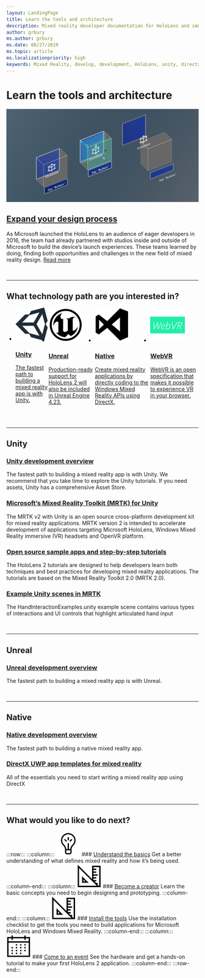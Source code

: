 ```yaml
---
layout: LandingPage
title: Learn the tools and architecture
description: Mixed reality developer documentation for HoloLens and immersive headsets.
author: grbury
ms.author: grbury
ms.date: 08/27/2019
ms.topic: article
ms.localizationpriority: high
keywords: Mixed Reality, develop, development, HoloLens, unity, directx
---
```


# Learn the tools and architecture


![Teams working with materials in the Mixed Reality Academy](images/Development_Hero.png)

## [Expand your design process](case-study-expanding-the-design-process-for-mixed-reality.md)

As Microsoft launched the HoloLens to an audience of eager developers in 2016, the team had already partnered with studios inside and outside of Microsoft to build the device’s launch experiences. These teams learned by doing, finding both opportunities and challenges in the new field of mixed reality design. [Read more](case-study-expanding-the-design-process-for-mixed-reality.md)


<br>

---


## What technology path are you interested in? 


<ul id="cardtypes-D" class="cardsD panelContent" style="display: flex; margin-top: 0px;">
                            <li>
                            <a href="development.md#unity" title="Unity" data-linktype="absolute-path">
                                    <div class="cardSize">
                                        <div class="cardPadding">
                                            <div class="card">
                                                <div class="cardImageOuter">
                                                    <div class="cardImage">
                                                        <img src="images/unity_logo.png" alt="Unity logo">
                                                    </div>
                                                </div>
                                                <div class="cardText">
                                                    <h3 class="x-hidden-focus">Unity</h3>
                                                    <p>The fastest path to building a mixed reality app is with Unity.</p>
                                                </div>
                                            </div>
                                        </div>
                                    </div>
                                    </a>
                            </li>
                            <li>
                              <a href="development.md#unreal" title="Unreal" data-linktype="absolute-path">
                                    <div class="cardSize">
                                        <div class="cardPadding">
                                            <div class="card">
                                                <div class="cardImageOuter">
                                                    <div class="cardImage">
                                                        <img src="images/Unreal_logo.png" alt="Unreal image">
                                                    </div>
                                                </div>
                                                <div class="cardText">
                                                    <h3 class="x-hidden-focus">Unreal</h3>
                                                    <p>Production-ready support for HoloLens 2 will also be included in Unreal Engine 4.23.</p>
                                                </div>
                                            </div>
                                        </div>
                                    </div>
                                    </a>
                            </li>
                            <li>
                              <a href="development.md#native" title="Native" data-linktype="absolute-path">
                                    <div class="cardSize">
                                        <div class="cardPadding">
                                            <div class="card">
                                                <div class="cardImageOuter">
                                                    <div class="cardImage">
                                                        <img src="images/VisualStudio-small_logo.png" alt="Native image">
                                                    </div>
                                                </div>
                                                <div class="cardText">
                                                    <h3 class="x-hidden-focus">Native</h3>
                                                    <p>Create mixed reality applications by directly coding to the Windows Mixed Reality APIs using DirectX.</p>
                                                </div>
                                            </div>
                                        </div>
                                    </div>
                                    </a>
                            </li>
                             <li>
                              <a href="development.md#webvr" target="_blank" title="WebVR" target="_blank" data-linktype="absolute-path">
                                    <div class="cardSize">
                                        <div class="cardPadding">
                                            <div class="card">
                                                <div class="cardImageOuter">
                                                    <div class="cardImage">
                                                        <img src="images/WebVR_logo.png" alt="WebVR image">
                                                    </div>
                                                </div>
                                                <div class="cardText">
                                                    <h3 class="x-hidden-focus">WebVR</h3>
                                                    <p>WebVR is an open specification that makes it possible to experience VR in your browser.</p>
                                                </div>
                                            </div>
                                        </div>
                                    </div>
                                    </a>
                            </li>
</ul>

<br>

---

## Unity


### [Unity development overview](unity-development-overview.md)
The fastest path to building a mixed reality app is with Unity. We recommend that you take time to explore the Unity tutorials. If you need assets, Unity has a comprehensive Asset Store. 
<br>

### [Microsoft’s Mixed Reality Toolkit (MRTK) for Unity](mrtk-getting-started.md)
The MRTK v2 with Unity is an open source cross-platform development kit for mixed reality applications. MRTK version 2 is intended to accelerate development of applications targeting Microsoft HoloLens, Windows Mixed Reality immersive (VR) headsets and OpenVR platform.
<br>

### [Open source sample apps and step-by-step tutorials](tutorials.md)
The HoloLens 2 tutorials are designed to help developers learn both techniques and best practices for developing mixed reality applications. The tutorials are based on the Mixed Reality Toolkit 2.0 (MRTK 2.0).
<br>

### [Example Unity scenes in MRTK](https://microsoft.github.io/MixedRealityToolkit-Unity/Documentation/README_HandInteractionExamples.html)
The HandInteractionExamples.unity example scene contains various types of interactions and UI controls that highlight articulated hand input

<br>

---

## Unreal

### [Unreal development overview](unreal-development-overview.md)

The fastest path to building a mixed reality app is with Unreal.

<br>

---

## Native


### [Native development overview](directx-development-overview.md)

The fastest path to building a native mixed reality app.

### [DirectX UWP app templates for mixed reality](https://marketplace.visualstudio.com/items?itemName=WindowsMixedRealityteam.WindowsMixedRealityAppTemplatesVSIX)

All of the essentials you need to start writing a mixed reality app using DirectX

<br>

---


## What would you like to do next?


:::row:::
    :::column:::
       ![Understand the basics](images/icon-lightbulb.jpg)
        ### [Understand the basics](index.md#understand-the-basics)
        Get a better understanding of what defines mixed reality and how it’s being used.
    :::column-end:::
    :::column:::
        ![Become a creator](images/icon-design.jpg)
         ### [Become a creator](design.md)
        Learn the basic concepts you need to begin designing and prototyping.
    :::column-end:::
    :::column:::
        ![Install the tools](images/icon-design.jpg)
         ### [Install the tools](install-the-tools.md)
        Use the installation checklist to get the tools you need to build applications for Microsoft HoloLens and Windows Mixed Reality.
    :::column-end:::
    :::column:::
        ![Come to an event](images/icon-calendar.jpg)
         ### [Come to an event](sf-academy-events.md)
        See the hardware and get a hands-on tutorial to make your first HoloLens 2 application.
    :::column-end:::
:::row-end:::
